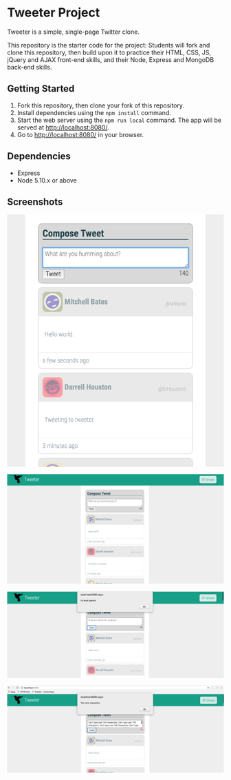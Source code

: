 # Tweeter Project

Tweeter is a simple, single-page Twitter clone.

This repository is the starter code for the project: Students will fork and clone this repository, then build upon it to practice their HTML, CSS, JS, jQuery and AJAX front-end skills, and their Node, Express and MongoDB back-end skills.

## Getting Started

1. Fork this repository, then clone your fork of this repository.
2. Install dependencies using the `npm install` command.
3. Start the web server using the `npm run local` command. The app will be served at <http://localhost:8080/>.
4. Go to <http://localhost:8080/> in your browser.

## Dependencies

- Express
- Node 5.10.x or above

## Screenshots

!["Close up of form and tweets"](https://github.com/shaytopaze/tweeter/blob/master/docs/close-up.png?raw=true)

!["Full view of tweeter app"](https://github.com/shaytopaze/tweeter/blob/master/docs/full-screen.png?raw=true)

!["No input present pop-up"](https://github.com/shaytopaze/tweeter/blob/master/docs/no-input-present.png?raw=true)

!["Too many character pop-up"](https://github.com/shaytopaze/tweeter/blob/master/docs/too-many-characters.png?raw=true)

